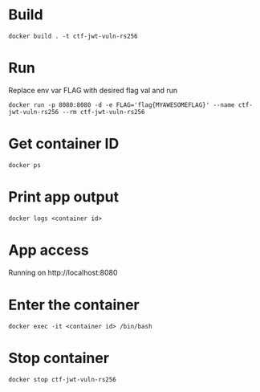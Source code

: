 # Build

```
docker build . -t ctf-jwt-vuln-rs256
```

# Run
Replace env var FLAG with desired flag val and run

```
docker run -p 8080:8080 -d -e FLAG='flag{MYAWESOMEFLAG}' --name ctf-jwt-vuln-rs256 --rm ctf-jwt-vuln-rs256
```

# Get container ID
```
docker ps
```

# Print app output
```
docker logs <container id>
```

# App access
Running on http://localhost:8080

# Enter the container
```
docker exec -it <container id> /bin/bash
```

# Stop container
```
docker stop ctf-jwt-vuln-rs256
```